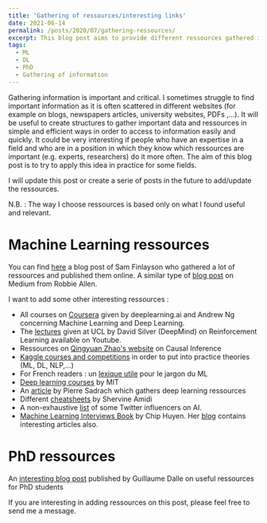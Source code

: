 ```yaml
---
title: 'Gathering of ressources/interesting links'
date: 2021-06-14
permalink: /posts/2020/07/gathering-ressources/
excerpt: This blog post aims to provide different ressources gathered in a simple way. <br/><img src='/images/centralization.png' style="width:256px;height:256px;">
tags:
  - ML
  - DL
  - PhD 
  - Gathering of information
---
```


Gathering information is important and critical. I sometimes struggle to find important information as it is often scattered in different websites (for example on blogs, newspapers articles, university websites, PDFs ,...).
It will be useful to create structures to gather important data and ressources in simple and efficient ways in order to access to information easily and quickly. It could be very interesting if people who have an expertise in a field and who are in a position in which they know which ressources are important (e.g. experts, researchers) do it more often. 
The aim of this blog post is to try to apply this idea in practice for some fields. 

I will update this post or create a serie of posts in the future to add/update the ressources.

N.B. : The way I choose ressources is based only on what I found useful and relevant.

Machine Learning ressources
======
You can find [here](https://sgfin.github.io/learning-resources/?fbclid=IwAR1mdvyzKHj4Z1jvBKsZTzpZiDwDO8wRmAruv69p_1I223WizSuwqhVy9fE#causal) a blog post of Sam Finlayson who gathered a lot of ressources and published them online. A similar type of [blog post](https://medium.com/machine-learning-in-practice/my-curated-list-of-ai-and-machine-learning-resources-from-around-the-web-9a97823b8524) on Medium from Robbie Allen.


I want to add some other interesting ressources : 
- All courses on [Coursera](https://www.coursera.org/) given by deeplearning.ai and Andrew Ng concerning Machine Learning and Deep Learning.
- The [lectures](https://www.youtube.com/watch?v=2pWv7GOvuf0&list=PLqYmG7hTraZDM-OYHWgPebj2MfCFzFObQ) given at UCL by David Silver (DeepMind) on Reinforcement Learning available on Youtube.
- Ressources on [Qingyuan Zhao's website](http://www.statslab.cam.ac.uk/~qz280/teaching/causal-2020/) on Causal Inference
- [Kaggle courses and competitions](https://www.kaggle.com/) in order to put into practice theories (ML, DL, NLP,...)
- For French readers : un [lexique utile](http://variances.eu/?p=5212&fbclid=IwAR3iBy6FM3TDI4m_0BJyyp3iDZ8xrqXXtQ3otVSz44RdDBMqXI-vMl3seAI ) pour le jargon du ML 
- [Deep learning courses](http://introtodeeplearning.com/) by MIT 
- An [article](https://towardsdatascience.com/best-resources-for-deep-learning-f4c774356734) by Pierre Sadrach which gathers deep learning ressources
- Different [cheatsheets](https://github.com/shervinea?tab=repositories) by Shervine Amidi
- A non-exhaustive [list](https://medium.springboard.com/30-twitter-influencers-you-have-to-follow-for-ai-machine-learning-977587b6406e) of some Twitter influencers on AI. 
- [Machine Learning Interviews Book](https://huyenchip.com/ml-interviews-book/) by Chip Huyen. Her [blog](https://huyenchip.com/blog/) contains interesting articles also.  

PhD ressources 
======
An [interesting blog post](https://gdalle.github.io/PhDResources/) published by Guillaume Dalle on useful ressources for PhD students 


If you are interesting in adding ressources on this post, please feel free to send me a message. 
